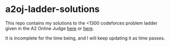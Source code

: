 # a2oj-ladder-solutions
This repo contains my solutions to the <1300 codeforces problem ladder given in the A2 Online Judge [here](https://a2oj.herokuapp.com/?handle=aaryansharma&rating=1&div=0) or [here](https://a2oj.com).

It is incomplete for the time being, and I will keep updating it as time passes.
